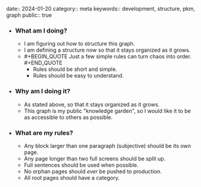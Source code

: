 date:: 2024-01-20
category:: meta
keywords:: development, structure, pkm, graph
public:: true

- ### What am I doing?
	- I am figuring out how to structure this graph.
	- I am defining a structure now so that it stays organized as it grows.
	- #+BEGIN_QUOTE
	  Just a few simple rules can turn chaos into order.
	  #+END_QUOTE
		- Rules should be short and simple.
		- Rules should be easy to understand.
- ### Why am I doing it?
	- As stated above, so that it stays organized as it grows.
	- This graph is my public "knowledge garden", so I would like it to be as accessible to others as possible.
- ### What are my rules?
	- Any block larger than one paragraph (subjective) should be its own page.
	- Any page longer than two full screens should be split up.
	- Full sentences should be used when possible.
	- No orphan pages should *ever* be pushed to production.
	- All root pages should have a category.